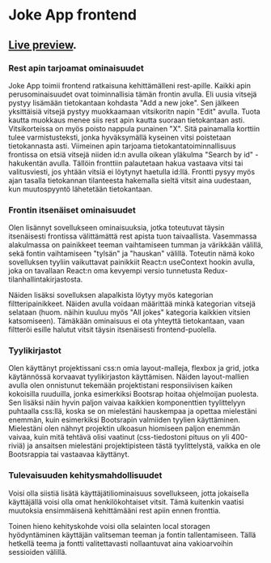 # Joke App frontend

## [Live preview](https://konstanenonen.github.io/joke-frontend).

### Rest apin tarjoamat ominaisuudet

Joke App toimii frontend ratkaisuna kehittämälleni rest-apille. Kaikki apin perusominaisuudet ovat toiminnallisia tämän frontin avulla. Eli uusia vitsejä pystyy lisämään tietokantaan kohdasta "Add a new joke". Sen jälkeen yksittäisiä vitsejä pystyy muokkaamaan vitsikoritn napin "Edit" avulla. Tuota kautta muokkaus menee siis rest apin kautta suoraan tietokantaan asti. Vitsikorteissa on myös poisto nappula punainen "X". Sitä painamalla korttiin tulee varmistusteksti, jonka hyväksymällä kyseinen vitsi poistetaan tietokannasta asti. Viimeinen apin tarjoama tietokantatoiminnallisuus frontissa on etsiä vitsejä niiden id:n avulla oikean yläkulma "Search by id" -hakukentän avulla. Tällöin fronttiin palautetaan hakua vastaava vitsi tai valitusviesti, jos yhtään vitsiä ei löytynyt haetulla id:llä. Frontti pysyy myös ajan tasalla tietokannan tilanteesta hakemalla sieltä vitsit aina uudestaan, kun muutospyyntö lähetetään tietokantaan.

### Frontin itsenäiset ominaisuudet

Olen lisännyt sovellukseen ominaisuuksia, jotka toteutuvat täysin itsenäisesti frontissa välittämättä rest apista tuon taivaallista. Vasemmassa alakulmassa on painikkeet teeman vaihtamiseen tumman ja värikkään välillä, sekä fontin vaihtamiseen "tylsän" ja "hauskan" välillä. Toteutin nämä koko sovelluksen tyyliin vaikuttavat painikkiit React:n useContext hookin avulla, joka on tavallaan React:n oma kevyempi versio tunnetusta Redux-tilanhallintakirjastosta. 

Näiden lisäksi sovelluksen alapalkista löytyy myös kategorian filtteripainikkeet. Näiden avulla voidaan määrittää minkä kategorian vitsejä selataan (huom. näihin kuuluu myös "All jokes" kategoria kaikkien vitsien katsomiseen). Tämäkään ominaisuus ei ota yhteyttä tietokantaan, vaan filtteröi esille halutut vitsit täysin itsenäisesti frontend-puolella.

### Tyylikirjastot

Olen käyttänyt projektissani css:n omia layout-malleja, flexbox ja grid, jotka käytännössä korvaavat tyylikirjaston käyttämisen. Näiden layout-mallien avulla olen onnistunut tekemään projektistani responsiivisen kaiken kokoisilla ruuduilla, jonka esimerkiksi Bootsrap hoitaa ohjelmoijan puolesta. Sen lisäksi näin hyvin paljon vaivaa kaikkien komponenttien tyylittelyyn puhtaalla css:llä, koska se on mielestäni hauskempaa ja opettaa mielestäni enemmän, kuin esimerkiksi Bootsrapin valmiiden tyylien käyttäminen. Mielestäni olen nähnyt projektin ulkoasun hiomiseen paljon enemmän vaivaa, kuin mitä tehtävä olisi vaatinut (css-tiedostoni pituus on yli 400-riviä) ja ansaitsen mielestäni projektipisteen tästä tyylittelystä, vaikka en ole Bootsrappia tai vastaavaa käyttänyt.

### Tulevaisuuden kehitysmahdollisuudet

Voisi olla siistiä lisätä käyttäjätiliominaisuus sovellukseen, jotta jokaisella käyttäjällä voisi olla omat henkilökohtaiset vitsit. Tämä kuitenkin vaatisi muutoksia ensimmäisenä kehittämääni rest apiin ennen fronttia.

Toinen hieno kehityskohde voisi olla selainten local storagen hyödyntäminen käyttäjän valitseman teeman ja fontin tallentamiseen. Tällä hetkellä teema ja fontti valitettavasti nollaantuvat aina vakioarvoihin sessioiden välillä.